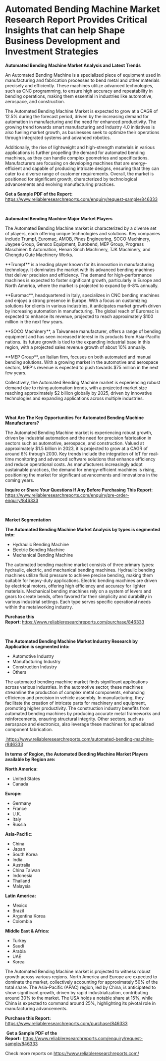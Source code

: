 <p><h1>Automated Bending Machine Market Research Report Provides Critical Insights that can help Shape Business Development and Investment Strategies</h1></p><p><strong>Automated Bending Machine Market Analysis and Latest Trends</strong></p>
<p><p>An Automated Bending Machine is a specialized piece of equipment used in manufacturing and fabrication processes to bend metal and other materials precisely and efficiently. These machines utilize advanced technologies, such as CNC programming, to ensure high accuracy and repeatability in bending operations, making them essential in industries like automotive, aerospace, and construction.</p><p>The Automated Bending Machine Market is expected to grow at a CAGR of 12.5% during the forecast period, driven by the increasing demand for automation in manufacturing and the need for enhanced productivity. The growing trend towards smart manufacturing and Industry 4.0 initiatives is also fueling market growth, as businesses seek to optimize their operations through integrated systems and advanced robotics.</p><p>Additionally, the rise of lightweight and high-strength materials in various applications is further propelling the demand for automated bending machines, as they can handle complex geometries and specifications. Manufacturers are focusing on developing machines that are energy-efficient and capable of producing intricate designs, ensuring that they can cater to a diverse range of customer requirements. Overall, the market is positioned for significant growth, characterized by technological advancements and evolving manufacturing practices.</p></p>
<p><strong>Get a Sample PDF of the Report:&nbsp;</strong> <a href="https://www.reliableresearchreports.com/enquiry/request-sample/846333?utm_campaign=2185&utm_medium=2&utm_source=Github&utm_content=ia&utm_term=20022025&utm_id=automated-bending-machine">https://www.reliableresearchreports.com/enquiry/request-sample/846333</a></p>
<p>&nbsp;</p>
<p><strong>Automated Bending Machine Major Market Players</strong></p>
<p><p>The Automated Bending Machine market is characterized by a diverse set of players, each offering unique technologies and solutions. Key companies include Trumpf, Euromac, AMOB, Pines Engineering, SOCO Machinery, Jaypee Group, Gensco Equipment, Eurobend, MEP Group, Progress Maschinen & Automation, Henan Sinch Machinery, TJK Machinery, and Chengdu Gute Machinery Works.</p><p>**Trumpf** is a leading player known for its innovation in manufacturing technology. It dominates the market with its advanced bending machines that deliver precision and efficiency. The demand for high-performance machines is expected to foster significant growth, particularly in Europe and North America, where the market is projected to expand by 6-8% annually.</p><p>**Euromac**, headquartered in Italy, specializes in CNC bending machines and enjoys a strong presence in Europe. With a focus on customizing solutions for clients in various industries, it anticipates market growth driven by increasing automation in manufacturing. The global reach of Euromac is expected to enhance its revenue, projected to reach approximately $100 million in the next few years.</p><p>**SOCO Machinery**, a Taiwanese manufacturer, offers a range of bending equipment and has seen increased interest in its products from Asia-Pacific nations. Its future growth is tied to the expanding industrial base in this region, with a projected sales revenue growth of about 10% annually.</p><p>**MEP Group**, an Italian firm, focuses on both automated and manual bending solutions. With a growing market in the automotive and aerospace sectors, MEP's revenue is expected to push towards $75 million in the next few years.</p><p>Collectively, the Automated Bending Machine market is experiencing robust demand due to rising automation trends, with a projected market size reaching approximately $2 billion globally by 2025, driven by innovative technologies and expanding applications across multiple industries.</p></p>
<p>&nbsp;</p>
<p><strong>What Are The Key Opportunities For Automated Bending Machine Manufacturers?</strong></p>
<p><p>The Automated Bending Machine market is experiencing robust growth, driven by industrial automation and the need for precision fabrication in sectors such as automotive, aerospace, and construction. Valued at approximately $1.5 billion in 2023, it is projected to grow at a CAGR of around 6% through 2030. Key trends include the integration of IoT for real-time monitoring and advanced software solutions that enhance efficiency and reduce operational costs. As manufacturers increasingly adopt sustainable practices, the demand for energy-efficient machines is rising, positioning the market for significant advancements and innovations in the coming years.</p></p>
<p><strong>Inquire or Share Your Questions If Any Before Purchasing This Report:</strong> <a href="https://www.reliableresearchreports.com/enquiry/pre-order-enquiry/846333?utm_campaign=2185&utm_medium=2&utm_source=Github&utm_content=ia&utm_term=20022025&utm_id=automated-bending-machine">https://www.reliableresearchreports.com/enquiry/pre-order-enquiry/846333</a></p>
<p>&nbsp;</p>
<p><strong>Market Segmentation</strong></p>
<p><strong>The Automated Bending Machine Market Analysis by types is segmented into:</strong></p>
<p><ul><li>Hydraulic Bending Machine</li><li>Electric Bending Machine</li><li>Mechanical Bending Machine</li></ul></p>
<p><p>The automated bending machine market consists of three primary types: hydraulic, electric, and mechanical bending machines. Hydraulic bending machines utilize fluid pressure to achieve precise bending, making them suitable for heavy-duty applications. Electric bending machines are driven by electrical motors, offering high efficiency and accuracy for lighter materials. Mechanical bending machines rely on a system of levers and gears to create bends, often favored for their simplicity and durability in various industrial settings. Each type serves specific operational needs within the metalworking industry.</p></p>
<p><strong>Purchase this Report:&nbsp;</strong><a href="https://www.reliableresearchreports.com/purchase/846333?utm_campaign=2185&utm_medium=2&utm_source=Github&utm_content=ia&utm_term=20022025&utm_id=automated-bending-machine">https://www.reliableresearchreports.com/purchase/846333</a></p>
<p>&nbsp;</p>
<p><strong>The Automated Bending Machine Market Industry Research by Application is segmented into:</strong></p>
<p><ul><li>Automotive Industry</li><li>Manufacturing Industry</li><li>Construction Industry</li><li>Others</li></ul></p>
<p><p>The automated bending machine market finds significant applications across various industries. In the automotive sector, these machines streamline the production of complex metal components, enhancing efficiency and precision in vehicle assembly. In manufacturing, they facilitate the creation of intricate parts for machinery and equipment, promoting higher productivity. The construction industry benefits from automated bending machines by producing accurate metal frameworks and reinforcements, ensuring structural integrity. Other sectors, such as aerospace and electronics, also leverage these machines for specialized component fabrication.</p></p>
<p><a href="https://www.reliableresearchreports.com/automated-bending-machine-r846333?utm_campaign=2185&utm_medium=2&utm_source=Github&utm_content=ia&utm_term=20022025&utm_id=automated-bending-machine">&nbsp;https://www.reliableresearchreports.com/automated-bending-machine-r846333</a></p>
<p><strong>In terms of Region, the Automated Bending Machine Market Players available by Region are:</strong></p>
<p>
    <p> <strong> North America: </strong>
        <ul>
            <li>United States</li>
            <li>Canada</li>
        </ul>
        </p> 
    <p> <strong> Europe: </strong>
        <ul>
            <li>Germany</li>
            <li>France</li>
            <li>U.K.</li>
            <li>Italy</li>
            <li>Russia</li>
        </ul>
        </p> 
    <p> <strong> Asia-Pacific: </strong>
        <ul>
            <li>China</li>
            <li>Japan</li>
            <li>South Korea</li>
            <li>India</li>
            <li>Australia</li>
            <li>China Taiwan</li>
            <li>Indonesia</li>
            <li>Thailand</li>
            <li>Malaysia</li>
        </ul>
        </p> 
    <p> <strong> Latin America: </strong>
        <ul>
            <li>Mexico</li>
            <li>Brazil</li>
            <li>Argentina Korea</li>
            <li>Colombia</li>
        </ul>
        </p> 
    <p> <strong> Middle East & Africa: </strong>
        <ul>
            <li>Turkey</li>
            <li>Saudi</li>
            <li>Arabia</li>
            <li>UAE</li>
            <li>Korea</li>
        </ul>
    </p>
    </p>
<p><p>The Automated Bending Machine market is projected to witness robust growth across various regions. North America and Europe are expected to dominate the market, collectively accounting for approximately 50% of the total share. The Asia-Pacific (APAC) region, led by China, is anticipated to show significant growth, driven by rapid industrialization, contributing around 30% to the market. The USA holds a notable share at 15%, while China is expected to command around 25%, highlighting its pivotal role in manufacturing advancements.</p></p>
<p><strong>Purchase this Report: </strong><a href="https://www.reliableresearchreports.com/purchase/846333?utm_campaign=2185&utm_medium=2&utm_source=Github&utm_content=ia&utm_term=20022025&utm_id=automated-bending-machine">https://www.reliableresearchreports.com/purchase/846333</a></p>
<p>&nbsp;<strong>Get a Sample PDF of the Report:&nbsp;&nbsp;</strong><a href="https://www.reliableresearchreports.com/enquiry/request-sample/846333?utm_campaign=2185&utm_medium=2&utm_source=Github&utm_content=ia&utm_term=20022025&utm_id=automated-bending-machine">https://www.reliableresearchreports.com/enquiry/request-sample/846333</a></p>
<p><strong></strong></p>
<p>Check more reports on <a href="https://www.reliableresearchreports.com/?utm_campaign=2185&utm_medium=2&utm_source=Github&utm_content=ia&utm_term=20022025&utm_id=automated-bending-machine">https://www.reliableresearchreports.com/</a></p>